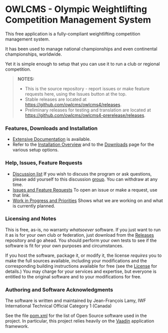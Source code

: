 # OWLCMS - Olympic Weightlifting Competition Management System 

This free application is a fully-compliant weightlifting competition management system. 

It has been used to manage national championships and even continental championships, worldwide.

Yet it is simple enough to setup that you can use it to run a club or regional competition.

> **NOTES:**
>   - This is the source repository - report issues or make feature requests here, using the Issues button at the top.
>   - Stable releases are located at https://github.com/owlcms/owlcms4/releases.
>   - Preliminary releases for testing and translation are located at https://github.com/owlcms/owlcms4-prerelease/releases.

### Features, Downloads and Installation
- [Extensive Documentation](https://owlcms.github.io/owlcms4-prerelease/#) is available.
- Refer to the [Installation Overview](https://owlcms.github.io/owlcms4-prerelease/#/InstallationOverview) and to the [Downloads](https://owlcms.github.io/owlcms4-prerelease/#/Downloads) page for the various setup options.

### Help, Issues, Feature Requests

- [Discussion list](https://groups.google.com/forum/#!forum/owlcms)  If you wish to discuss the program or ask questions, please add yourself to this discussion [group](https://groups.google.com/forum/#!forum/owlcms).  You can withdraw at any time.
- [Issues and Feature Requests](https://github.com/jflamy/owlcms4/issues) To open an issue or make a request, use that link.
- [Work in Progress and Priorities](https://github.com/users/jflamy/projects/2/views/7) Shows what we are working on and what is currently planned.

### Licensing and Notes

This is free, as-is, no warranty *whatsoever* software. If you just want to run it as is for your own club or federation, just download from the [Releases](https://${env.REPO_OWNER}.github.io/${env.O_REPO_NAME}/releases) repository and go ahead. You should perform your own tests to see if the software is fit for your own purposes and circumstances.

If you host the software, package it, or modify it, the license *requires* you to make the full sources available, including your modifications and the corresponding building instructions available for free (see the [License](https://${env.REPO_OWNER}.github.io/${env.O_REPO_NAME}/blob/master/LICENSE.txt) for details.)  You may charge for your services and expertise, but everyone is entitled to the original software and to your modifications for free.

### Authoring and Software Acknowledgments

The software is written and maintained by Jean-François Lamy, IWF International Technical Official Category 1 (Canada)

See the file [pom.xml](pom.xml) for the list of Open Source software used in the project.  In particular, this project relies heavily on the [Vaadin](https://vaadin.com) application framework.
